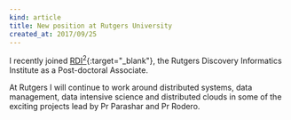 ```yaml
---
kind: article
title: New position at Rutgers University
created_at: 2017/09/25
---
```


I recently joined [RDI<sup>2</sup>](){:target="_blank"},
the Rutgers Discovery Informatics Institute as a Post-doctoral Associate.
<!--more-->

At Rutgers I will continue to work around distributed systems, data management,
data intensive science and distributed clouds in some of the exciting projects
lead by Pr Parashar and Pr Rodero.
